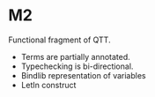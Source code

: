 # M2

Functional fragment of QTT. 

* Terms are partially annotated. 
* Typechecking is bi-directional.
* Bindlib representation of variables
* LetIn construct
